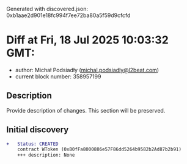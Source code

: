 Generated with discovered.json: 0xb1aae2d901e18fc994f7ee72ba80a5f59d9cfcfd

# Diff at Fri, 18 Jul 2025 10:03:32 GMT:

- author: Michał Podsiadły (<michal.podsiadly@l2beat.com>)
- current block number: 358957199

## Description

Provide description of changes. This section will be preserved.

## Initial discovery

```diff
+   Status: CREATED
    contract WToken (0xB0fFa8000886e57F86dd5264b9582b2Ad87b2b91)
    +++ description: None
```

